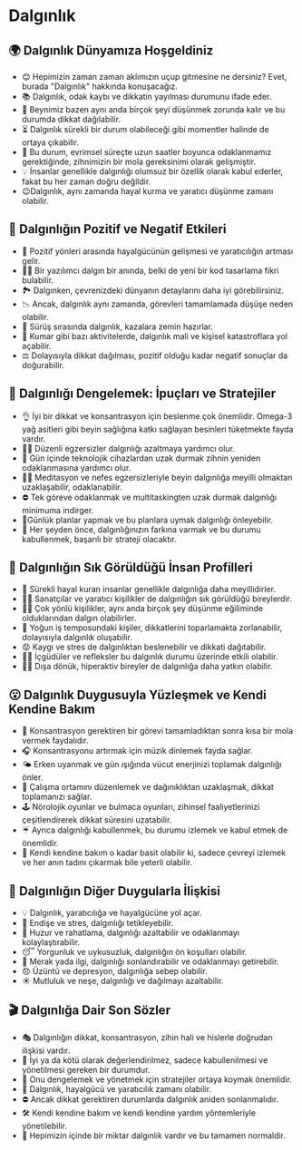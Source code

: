 # Dalgınlık

## 🌍 Dalgınlık Dünyamıza Hoşgeldiniz

* 😊 Hepimizin zaman zaman aklımızın uçup gitmesine ne dersiniz? Evet, burada "Dalgınlık" hakkında konuşacağız.
* 📚 Dalgınlık, odak kaybı ve dikkatin yayılması durumunu ifade eder.
* 🧠 Beynimiz bazen aynı anda birçok şeyi düşünmek zorunda kalır ve bu durumda dikkat dağılabilir.
* ⏳ Dalgınlık sürekli bir durum olabileceği gibi momentler halinde de ortaya çıkabilir.
* 🧬 Bu durum, evrimsel süreçte uzun saatler boyunca odaklanmamız gerektiğinde, zihnimizin bir mola gereksinimi olarak gelişmiştir.
* 💡 İnsanlar genellikle dalgınlığı olumsuz bir özellik olarak kabul ederler, fakat bu her zaman doğru değildir.
* 😉Dalgınlık, aynı zamanda hayal kurma ve yaratıcı düşünme zamanı olabilir.

## 💫 Dalgınlığın Pozitif ve Negatif Etkileri

* 🌈 Pozitif yönleri arasında hayalgücünün gelişmesi ve yaratıcılığın artması gelir.
* 👩‍💻 Bir yazılımcı dalgın bir anında, belki de yeni bir kod tasarlama fikri bulabilir.
* 🏞️ Dalgınken, çevrenizdeki dünyanın detaylarını daha iyi görebilirsiniz.
* 📉 Ancak, dalgınlık aynı zamanda, görevleri tamamlamada düşüşe neden olabilir.
* 🚗 Sürüş sırasında dalgınlık, kazalara zemin hazırlar.
* 🎰 Kumar gibi bazı aktivitelerde, dalgınlık mali ve kişisel katastroflara yol açabilir.
* ⚖️ Dolayısıyla dikkat dağılması, pozitif olduğu kadar negatif sonuçlar da doğurabilir.

## 🚀 Dalgınlığı Dengelemek: İpuçları ve Stratejiler

* 👌 İyi bir dikkat ve konsantrasyon için beslenme çok önemlidir. Omega-3 yağ asitleri gibi beyin sağlığına katkı sağlayan besinleri tüketmekte fayda vardır.
* 🏋️‍♂️ Düzenli egzersizler dalgınlığı azaltmaya yardımcı olur.
* 📵 Gün içinde teknolojik cihazlardan uzak durmak zihnin yeniden odaklanmasına yardımcı olur.
* 🧘‍♀️ Meditasyon ve nefes egzersizleriyle beyin dalgınlığa meyilli olmaktan uzaklaşabilir, odaklanabilir.
* ⛔ Tek göreve odaklanmak ve multitaskingten uzak durmak dalgınlığı minimuma indirger.
* 📝Günlük planlar yapmak ve bu planlara uymak dalgınlığı önleyebilir.
* 👀 Her şeyden önce, dalgınlığınızın farkına varmak ve bu durumu kabullenmek, başarılı bir strateji olacaktır.

## 🔎 Dalgınlığın Sık Görüldüğü İnsan Profilleri

* 💭 Sürekli hayal kuran insanlar genellikle dalgınlığa daha meyillidirler.
* 🧑‍🎨 Sanatçılar ve yaratıcı kişilikler de dalgınlığın sık görüldüğü bireylerdir.
* 🤹‍♂️ Çok yönlü kişilikler, aynı anda birçok şey düşünme eğiliminde olduklarından dalgın olabilirler.
* 💼 Yoğun iş temposundaki kişiler, dikkatlerini toparlamakta zorlanabilir, dolayısıyla dalgınlık oluşabilir.
* 😟 Kaygı ve stres de dalgınlıktan beslenebilir ve dikkati dağıtabilir.
* 🙇‍♂️ İçgüdüler ve refleksler bu dalgınlık durumu üzerinde etkili olabilir.
* 🚶‍♀️ Dışa dönük, hiperaktiv bireyler de dalgınlığa daha yatkın olabilir.

## 😮 Dalgınlık Duygusuyla Yüzleşmek ve Kendi Kendine Bakım

* 📝 Konsantrasyon gerektiren bir görevi tamamladıktan sonra kısa bir mola vermek faydalıdır.
* 🎧 Konsantrasyonu artırmak için müzik dinlemek fayda sağlar.
* 🌤️ Erken uyanmak ve gün ışığında vücut enerjinizi toplamak dalgınlığı önler.
* 💺 Çalışma ortamını düzenlemek ve dağınıklıktan uzaklaşmak, dikkat toplamanızı sağlar.
* 🕹️ Nörolojik oyunlar ve bulmaca oyunları, zihinsel faaliyetlerinizi çeşitlendirerek dikkat süresini uzatabilir.
* ☔ Ayrıca dalgınlığı kabullenmek, bu durumu izlemek ve kabul etmek de önemlidir.
* 🏡 Kendi kendine bakım o kadar basit olabilir ki, sadece çevreyi izlemek ve her anın tadını çıkarmak bile yeterli olabilir.

## 💓 Dalgınlığın Diğer Duygularla İlişkisi

* 💡 Dalgınlık, yaratıcılığa ve hayalgücüne yol açar.
* 🎢 Endişe ve stres, dalgınlığı tetikleyebilir.
* 🌳 Huzur ve rahatlama, dalgınlığı azaltabilir ve odaklanmayı kolaylaştırabilir.
* 😴 Yorgunluk ve uykusuzluk, dalgınlığın ön koşulları olabilir.
* 🧐 Merak yada ilgi, dalgınlığı sonlandırabilir ve odaklanmayı getirebilir.
* 😞 Üzüntü ve depresyon, dalgınlığa sebep olabilir.
* ☀️ Mutluluk ve neşe, dalgınlığı ve dağılmayı azaltabilir.

## 🎬 Dalgınlığa Dair Son Sözler

* 🎭 Dalgınlığın dikkat, konsantrasyon, zihin hali ve hislerle doğrudan ilişkisi vardır.
* 🔄 İyi ya da kötü olarak değerlendirilmez, sadece kabullenilmesi ve yönetilmesi gereken bir durumdur.
* 💪 Onu dengelemek ve yönetmek için stratejiler ortaya koymak önemlidir.
* 🌟 Dalgınlık, hayalgücü ve yaratıcılık zamanı olabilir.
* ⛔ Ancak dikkat gerektiren durumlarda dalgınlık aniden sonlanmalıdır.
* 🛠️ Kendi kendine bakım ve kendi kendine yardım yöntemleriyle yönetilebilir.
* 🎩 Hepimizin içinde bir miktar dalgınlık vardır ve bu tamamen normaldir.
